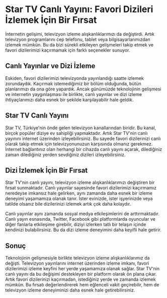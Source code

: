 # Star TV Canlı Yayını: Favori Dizileri İzlemek İçin Bir Fırsat

İnternetin gelişimi, televizyon izleme alışkanlıklarımızı da değiştirdi. Artık televizyon programlarını cep telefonu, tablet veya bilgisayarlarımızdan izlemek mümkün. Bu da bizi sürekli etkileyen gelişmeleri takip etmek ve favori dizilerimizi kaçırmamak için farklı seçenekler sunuyor.

## Canlı Yayınlar ve Dizi İzleme

Eskiden, favori dizilerimizi televizyonda yayınlandığı saatte izlemek zorundaydık. Kaçırmak istemediğimiz bir bölüm olduğunda, bütün planlarımızı da ona göre yapardık. Ancak günümüzde teknolojinin gelişmesi ve internetin yaygınlaşması ile birlikte, canlı yayınlar ve dizi izleme ihtiyaçlarımızı daha esnek bir şekilde karşılayabilir hale geldik.

## Star TV Canlı Yayını

Star TV, Türkiye'nin önde gelen televizyon kanallarından biridir. Bu kanal, birçok popüler diziye ev sahipliği yapmaktadır. Artık Star TV'nin canlı yayınını internet üzerinden izleyebilirsiniz. Bu sayede favori dizilerinizi canlı olarak takip etmek için televizyonunuzun karşısında olmanız gerekmez. İnternet bağlantınız olan herhangi bir cihazda canlı yayını açarak, dilediğiniz zaman dilediğiniz yerden sevdiğiniz dizileri izleyebilirsiniz.

## Dizi İzlemek İçin Bir Fırsat

Star TV'nin canlı yayını, televizyon izleme alışkanlıklarımızı değiştiren bir fırsat sunmaktadır. Canlı yayınlar sayesinde favori dizilerimizi kaçırmamız neredeyse imkansız hale gelirken, aynı zamanda daha esnek bir izleme deneyimi yaşamamıza olanak tanır. İster evinizde, ister işyerinizde veya tatilde olsanız bile dizilerinizi izlemek artık çok daha kolaydır.

Canlı yayınlar aynı zamanda sosyal medya etkileşimlerini de arttırmaktadır. Canlı yayın esnasında, Twitter, Facebook gibi platformlarda oyuncular ve diğer fanlarla etkileşime girebilir, diziyi izlerken tatlı bir telaşın içinde kendinizi bulabilirsiniz. Bu da dizi izleme deneyimini daha keyifli hale getirir.

## Sonuç

Teknolojinin gelişmesiyle birlikte televizyon izleme alışkanlıklarımız da değişti. Televizyon yayınlarını internet üzerinden izleme imkanı, favori dizilerimizi izleme keyfini her yerde yaşamamıza olanak sağlar. Star TV'nin canlı yayını da bu değişimi destekleyen bir platform olarak ön plana çıkar. Artık favori dizilerinizi kaçırmadan, istediğiniz yerde ve zamanda izlemek mümkün. Bu fırsatı değerlendirerek hem eğlenceli vakit geçirebilir, hem de televizyon izleme deneyiminizi daha esnek hale getirebilirsiniz.